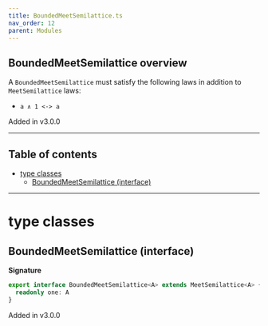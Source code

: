 ```yaml
---
title: BoundedMeetSemilattice.ts
nav_order: 12
parent: Modules
---
```


## BoundedMeetSemilattice overview

A `BoundedMeetSemilattice` must satisfy the following laws in addition to `MeetSemilattice` laws:

- `a ∧ 1 <-> a`

Added in v3.0.0

---

<h2 class="text-delta">Table of contents</h2>

- [type classes](#type-classes)
  - [BoundedMeetSemilattice (interface)](#boundedmeetsemilattice-interface)

---

# type classes

## BoundedMeetSemilattice (interface)

**Signature**

```ts
export interface BoundedMeetSemilattice<A> extends MeetSemilattice<A> {
  readonly one: A
}
```

Added in v3.0.0
